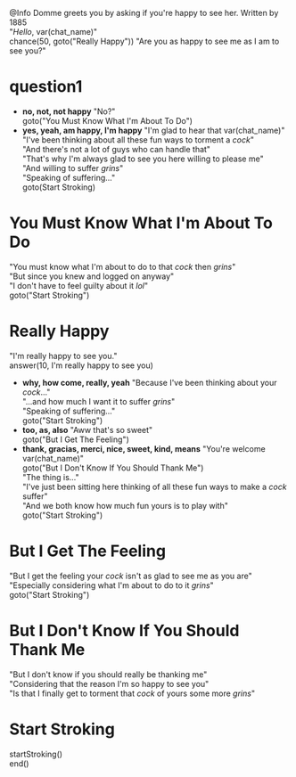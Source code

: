 @Info Domme greets you by asking if you're happy to see her. Written by 1885  
"_Hello_, var(chat_name)"  
chance(50, goto("Really Happy"))
"Are you as happy to see me as I am to see you?"  
# question1
- **no, not, not happy** "No?"  
goto("You Must Know What I'm About To Do")  
- **yes, yeah, am happy, I'm happy** "I'm glad to hear that var(chat_name)"
"I've been thinking about all these fun ways to torment a _cock_"  
"And there's not a lot of guys who can handle that"  
"That's why I'm always glad to see you here willing to please me"  
"And willing to suffer _*grins*_"  
"Speaking of suffering..."  
goto(Start Stroking)  

# You Must Know What I'm About To Do  
"You must know what I'm about to do to that _cock_ then _*grins*_"  
"But since you knew and logged on anyway"  
"I don't have to feel guilty about it *lol*"  
goto("Start Stroking")  

# Really Happy  
"I'm really happy to see you."  
answer(10, I'm really happy to see you)  
- **why, how come, really, yeah** "Because I've been thinking about your _cock_..."  
"...and how much I want it to suffer _*grins*_"  
"Speaking of suffering..."  
goto("Start Stroking")  
- **too, as, also** "Aww that's so sweet"  
goto("But I Get The Feeling")  
- **thank, gracias, merci, nice, sweet, kind, means** "You're welcome var(chat_name)"  
goto("But I Don't Know If You Should Thank Me")  
"The thing is..."  
"I've just been sitting here thinking of all these fun ways to make a _cock_ suffer"  
"And we both know how much fun yours is to play with"  
goto("Start Stroking")  

# But I Get The Feeling  
"But I get the feeling your _cock_ isn't as glad to see me as you are"  
"Especially considering what I'm about to do to it _*grins*_"  
goto("Start Stroking")  

# But I Don't Know If You Should Thank Me  
"But I don't know if you should really be thanking me"  
"Considering that the reason I'm so happy to see you"  
"Is that I finally get to torment that _cock_ of yours some more _*grins*_"  

# Start Stroking  
startStroking()  
end()  
